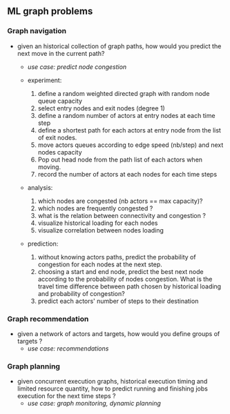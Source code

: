 ## ML graph problems

### Graph navigation

* given an historical collection of graph paths, 
how would you predict the next move in the current path?
    * _use case: predict node congestion_
    
    * experiment: 
        1. define a random weighted directed graph 
        with random node queue capacity
        2. select entry nodes and exit nodes (degree 1)
        3. define a random number of actors at entry nodes at each time step
        4. define a shortest path for each actors at entry node 
        from the list of exit nodes. 
        5. move actors queues according to edge speed (nb/step) 
        and next nodes capacity
        6. Pop out head node from the path list of each actors when moving.
        7. record the number of actors at each nodes for each time steps
        
    * analysis: 
        1. which nodes are congested (nb actors == max capacity)?
        2. which nodes are frequently congested ?
        3. what is the relation between connectivity and congestion ?
        4. visualize historical loading for each nodes
        5. visualize correlation between nodes loading
        
    * prediction:
        1. without knowing actors paths, predict the probability of 
        congestion for each nodes at the next step.
        2. choosing a start and end node, predict the best next node according to 
        the probability of nodes congestion. What is the travel time difference
        between path chosen by historical loading and probability of congestion?
        3. predict each actors' number of steps to their destination
    
### Graph recommendation

* given a network of actors and targets, 
how would you define groups of targets ?
    * _use case: recommendations_

### Graph planning

* given concurrent execution graphs, historical execution timing and 
limited resource quantity, how to predict running and finishing jobs execution
for the next time steps ?
    * _use case: graph monitoring, dynamic planning_